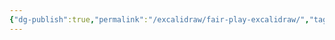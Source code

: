 ```yaml
---
{"dg-publish":true,"permalink":"/excalidraw/fair-play-excalidraw/","tags":["excalidraw"]}
---
```

<style> .container {font-family: sans-serif; text-align: center;} .button-wrapper button {z-index: 1;height: 40px; width: 100px; margin: 10px;padding: 5px;} .excalidraw .App-menu_top .buttonList { display: flex;} .excalidraw-wrapper { height: 800px; margin: 50px; position: relative;} :root[dir="ltr"] .excalidraw .layer-ui__wrapper .zen-mode-transition.App-menu_bottom--transition-left {transform: none;} </style><script src="https://cdn.jsdelivr.net/npm/react@17/umd/react.production.min.js"></script><script src="https://cdn.jsdelivr.net/npm/react-dom@17/umd/react-dom.production.min.js"></script><script type="text/javascript" src="https://cdn.jsdelivr.net/npm/@excalidraw/excalidraw@0/dist/excalidraw.production.min.js"></script><div id="Fair_Playexcalidraw.md"></div><script>(function(){const InitialData={"type":"excalidraw","version":2,"source":"https://github.com/zsviczian/obsidian-excalidraw-plugin/releases/tag/2.7.2","elements":[{"id":"OI9jXKLKlvGZn54Y2eZFg","type":"image","x":1477.6716417910447,"y":202,"width":92.05970149253744,"height":305.99999999999994,"angle":0,"strokeColor":"transparent","backgroundColor":"transparent","fillStyle":"solid","strokeWidth":2,"strokeStyle":"solid","roughness":1,"opacity":100,"groupIds":[],"frameId":null,"index":"a1","roundness":null,"seed":526731281,"version":416,"versionNonce":1839533535,"isDeleted":false,"boundElements":[],"updated":1733495293537,"link":null,"locked":false,"status":"saved","fileId":"9dd5beb7c193ed02bb2f8029f74a72b471f6f0fd","scale":[1,1],"crop":null},{"id":"4zQXqA3Q","type":"text","x":637,"y":240,"width":268,"height":25,"angle":0,"strokeColor":"#1e1e1e","backgroundColor":"transparent","fillStyle":"solid","strokeWidth":2,"strokeStyle":"solid","roughness":1,"opacity":100,"groupIds":[],"frameId":null,"index":"a2","roundness":null,"seed":546188511,"version":107,"versionNonce":408867985,"isDeleted":false,"boundElements":[],"updated":1733495314183,"link":null,"locked":false,"text":"Well well well. Here again","fontSize":20,"fontFamily":5,"textAlign":"left","verticalAlign":"top","containerId":null,"originalText":"Well well well. Here again","autoResize":false,"lineHeight":1.25,"rawText":"Well well well. Here again"},{"id":"9hwJyJAV","type":"text","x":705,"y":387,"width":268,"height":50,"angle":0,"strokeColor":"#1e1e1e","backgroundColor":"transparent","fillStyle":"solid","strokeWidth":2,"strokeStyle":"solid","roughness":1,"opacity":100,"groupIds":[],"frameId":null,"index":"a3","roundness":null,"seed":825820785,"version":271,"versionNonce":1990716959,"isDeleted":false,"boundElements":[{"id":"BA7z55dTFDeWuwxyYyr8x","type":"arrow"},{"id":"De_2Sw_M3DCcj3IPxyjsd","type":"arrow"}],"updated":1733495556787,"link":null,"locked":false,"text":"Game Ideas for a post\ncapitalist future","fontSize":20,"fontFamily":5,"textAlign":"center","verticalAlign":"top","containerId":null,"originalText":"Game Ideas for a post\ncapitalist future","autoResize":false,"lineHeight":1.25,"customData":{"legacyTextWrap":true},"rawText":"Game Ideas for a post\ncapitalist future"},{"id":"BA7z55dTFDeWuwxyYyr8x","type":"arrow","x":974,"y":394.79393104128576,"width":182,"height":47.49380055623169,"angle":0,"strokeColor":"#1e1e1e","backgroundColor":"transparent","fillStyle":"solid","strokeWidth":2,"strokeStyle":"dashed","roughness":1,"opacity":100,"groupIds":[],"frameId":null,"index":"a4","roundness":{"type":2},"seed":908256561,"version":520,"versionNonce":589709963,"isDeleted":false,"boundElements":[],"updated":1735134107760,"link":null,"locked":false,"points":[[0,0],[182,-47.49380055623169]],"lastCommittedPoint":null,"startBinding":{"elementId":"9hwJyJAV","focus":0.3495484903367823,"gap":1,"fixedPoint":null},"endBinding":{"elementId":"d4WJucAn","focus":0.4969201958030872,"gap":12,"fixedPoint":null},"startArrowhead":null,"endArrowhead":null,"elbowed":false},{"id":"d4WJucAn","type":"text","x":1168,"y":314,"width":268,"height":50,"angle":0,"strokeColor":"#1e1e1e","backgroundColor":"transparent","fillStyle":"solid","strokeWidth":2,"strokeStyle":"solid","roughness":1,"opacity":100,"groupIds":[],"frameId":null,"index":"a5","roundness":null,"seed":1945149713,"version":523,"versionNonce":147665119,"isDeleted":false,"boundElements":[{"id":"BA7z55dTFDeWuwxyYyr8x","type":"arrow"},{"id":"Q7_JhjFd9X7vFJC8z_-ra","type":"arrow"}],"updated":1733495557666,"link":null,"locked":false,"text":"Games for collective\nliberation","fontSize":20,"fontFamily":5,"textAlign":"left","verticalAlign":"top","containerId":null,"originalText":"Games for collective\nliberation","autoResize":false,"lineHeight":1.25,"customData":{"legacyTextWrap":true},"rawText":"Games for collective\nliberation"},{"id":"I35ogvwR","type":"text","x":1041,"y":533,"width":268,"height":25,"angle":0,"strokeColor":"#1e1e1e","backgroundColor":"transparent","fillStyle":"solid","strokeWidth":2,"strokeStyle":"solid","roughness":1,"opacity":100,"groupIds":[],"frameId":null,"index":"a7","roundness":null,"seed":1430862993,"version":747,"versionNonce":201465759,"isDeleted":false,"boundElements":[{"id":"BA7z55dTFDeWuwxyYyr8x","type":"arrow"},{"id":"Q7_JhjFd9X7vFJC8z_-ra","type":"arrow"},{"id":"De_2Sw_M3DCcj3IPxyjsd","type":"arrow"}],"updated":1733495558485,"link":null,"locked":false,"text":"Games for justice","fontSize":20,"fontFamily":5,"textAlign":"left","verticalAlign":"top","containerId":null,"originalText":"Games for justice","autoResize":false,"lineHeight":1.25,"customData":{"legacyTextWrap":true},"rawText":"Games for justice"},{"id":"FCHluD0m","type":"text","x":452.5436462229609,"y":793.2206820286043,"width":889.76,"height":248.99999999999991,"angle":0,"strokeColor":"#1e1e1e","backgroundColor":"transparent","fillStyle":"solid","strokeWidth":2,"strokeStyle":"solid","roughness":1,"opacity":100,"groupIds":[],"frameId":null,"index":"a7V","roundness":null,"seed":2005888988,"version":2420,"versionNonce":39215844,"isDeleted":false,"boundElements":[{"id":"BA7z55dTFDeWuwxyYyr8x","type":"arrow"}],"updated":1734991620879,"link":null,"locked":false,"text":"Empower, Radicalize,\nAwake, Challenge, Inform,\nEnable","fontSize":66.39999999999998,"fontFamily":5,"textAlign":"center","verticalAlign":"top","containerId":null,"originalText":"Empower, Radicalize,\nAwake, Challenge, Inform,\nEnable","autoResize":false,"lineHeight":1.25,"customData":{"legacyTextWrap":true},"rawText":"Empower, Radicalize,\nAwake, Challenge, Inform,\nEnable"},{"id":"fGsug6Be","type":"text","x":520,"y":614,"width":268,"height":50,"angle":0,"strokeColor":"#1e1e1e","backgroundColor":"transparent","fillStyle":"solid","strokeWidth":2,"strokeStyle":"solid","roughness":1,"opacity":100,"groupIds":[],"frameId":null,"index":"aA","roundness":null,"seed":2049473151,"version":944,"versionNonce":1964828849,"isDeleted":false,"boundElements":[{"id":"BA7z55dTFDeWuwxyYyr8x","type":"arrow"}],"updated":1733495589193,"link":null,"locked":false,"text":"Giving decent jobs to\ndecent people","fontSize":20,"fontFamily":5,"textAlign":"center","verticalAlign":"top","containerId":null,"originalText":"Giving decent jobs to\ndecent people","autoResize":false,"lineHeight":1.25,"customData":{"legacyTextWrap":true},"rawText":"Giving decent jobs to\ndecent people"},{"id":"Q7_JhjFd9X7vFJC8z_-ra","type":"arrow","x":1182.9953200602138,"y":372,"width":41.03634142898795,"height":154,"angle":0,"strokeColor":"#1e1e1e","backgroundColor":"transparent","fillStyle":"solid","strokeWidth":2,"strokeStyle":"dashed","roughness":1,"opacity":100,"groupIds":[],"frameId":null,"index":"aB","roundness":null,"seed":963202097,"version":396,"versionNonce":1727714239,"isDeleted":false,"boundElements":[],"updated":1733495558486,"link":null,"locked":false,"points":[[0,0],[-41.03634142898795,154]],"lastCommittedPoint":null,"startBinding":{"elementId":"d4WJucAn","focus":0.8086292192831117,"gap":8,"fixedPoint":null},"endBinding":{"elementId":"I35ogvwR","focus":-0.27843106917132954,"gap":7,"fixedPoint":null},"startArrowhead":null,"endArrowhead":null,"elbowed":false},{"id":"De_2Sw_M3DCcj3IPxyjsd","type":"arrow","x":1105.4055667066102,"y":527,"width":127.40556670661022,"height":104.32909075069563,"angle":0,"strokeColor":"#1e1e1e","backgroundColor":"transparent","fillStyle":"solid","strokeWidth":2,"strokeStyle":"dashed","roughness":1,"opacity":100,"groupIds":[],"frameId":null,"index":"aD","roundness":null,"seed":422134335,"version":357,"versionNonce":621282271,"isDeleted":false,"boundElements":[],"updated":1733495558486,"link":null,"locked":false,"points":[[0,0],[-127.40556670661022,-104.32909075069563]],"lastCommittedPoint":null,"startBinding":{"elementId":"I35ogvwR","focus":-0.3148928008492487,"gap":6,"fixedPoint":null},"endBinding":{"elementId":"9hwJyJAV","focus":-0.7524958394096729,"gap":5,"fixedPoint":null},"startArrowhead":null,"endArrowhead":null,"elbowed":false},{"id":"E3Pt9Uee","type":"text","x":831,"y":616,"width":376.9999999999999,"height":50,"angle":0,"strokeColor":"#1e1e1e","backgroundColor":"transparent","fillStyle":"solid","strokeWidth":2,"strokeStyle":"solid","roughness":1,"opacity":100,"groupIds":[],"frameId":null,"index":"aE","roundness":null,"seed":1836633969,"version":1068,"versionNonce":120823903,"isDeleted":false,"boundElements":[{"id":"BA7z55dTFDeWuwxyYyr8x","type":"arrow"}],"updated":1733495626614,"link":null,"locked":false,"text":"Equally distribute resources, rotate\nresponsibility, build through trust","fontSize":20,"fontFamily":5,"textAlign":"center","verticalAlign":"top","containerId":null,"originalText":"Equally distribute resources, rotate\nresponsibility, build through trust","autoResize":false,"lineHeight":1.25,"customData":{"legacyTextWrap":true},"rawText":"Equally distribute resources, rotate\nresponsibility, build through trust"},{"id":"ENzCYstU","type":"text","x":1315,"y":629,"width":221.99999999999991,"height":25,"angle":0,"strokeColor":"#1e1e1e","backgroundColor":"transparent","fillStyle":"solid","strokeWidth":2,"strokeStyle":"solid","roughness":1,"opacity":100,"groupIds":[],"frameId":null,"index":"aF","roundness":null,"seed":595730545,"version":1177,"versionNonce":8540529,"isDeleted":false,"boundElements":[{"id":"BA7z55dTFDeWuwxyYyr8x","type":"arrow"}],"updated":1733495621381,"link":null,"locked":false,"text":"Open Source Logic","fontSize":20,"fontFamily":5,"textAlign":"center","verticalAlign":"top","containerId":null,"originalText":"Open Source Logic","autoResize":false,"lineHeight":1.25,"customData":{"legacyTextWrap":true},"rawText":"Open Source Logic"},{"id":"zy55ebM1","type":"text","x":120,"y":380,"width":267.9999999999999,"height":50,"angle":0,"strokeColor":"#1e1e1e","backgroundColor":"transparent","fillStyle":"solid","strokeWidth":2,"strokeStyle":"solid","roughness":1,"opacity":100,"groupIds":[],"frameId":null,"index":"aG","roundness":null,"seed":2026252699,"version":2858,"versionNonce":182284373,"isDeleted":false,"boundElements":[{"id":"BA7z55dTFDeWuwxyYyr8x","type":"arrow"}],"updated":1733506992035,"link":null,"locked":false,"text":"Games for Justice\nCollective","fontSize":20,"fontFamily":5,"textAlign":"center","verticalAlign":"top","containerId":null,"originalText":"Games for Justice\nCollective","autoResize":false,"lineHeight":1.25,"customData":{"legacyTextWrap":true},"rawText":"Games for Justice\nCollective"},{"id":"6h5vaufa","type":"text","x":119.04758998325912,"y":603.8094656808036,"width":312.3955046015121,"height":54.523838588169596,"angle":0,"strokeColor":"#1e1e1e","backgroundColor":"transparent","fillStyle":"solid","strokeWidth":2,"strokeStyle":"solid","roughness":1,"opacity":100,"groupIds":[],"frameId":null,"index":"aH","roundness":null,"seed":2057167519,"version":3363,"versionNonce":943470939,"isDeleted":false,"boundElements":[{"id":"BA7z55dTFDeWuwxyYyr8x","type":"arrow"}],"updated":1733507015859,"link":null,"locked":false,"text":"Non-Profit","fontSize":43.61907087053568,"fontFamily":5,"textAlign":"center","verticalAlign":"top","containerId":null,"originalText":"Non-Profit","autoResize":false,"lineHeight":1.25,"customData":{"legacyTextWrap":true},"rawText":"Non-Profit"},{"id":"HHKgzp0U","type":"image","x":1555.189198561063,"y":789.577009550395,"width":375,"height":274,"angle":0,"strokeColor":"transparent","backgroundColor":"transparent","fillStyle":"solid","strokeWidth":2,"strokeStyle":"solid","roughness":1,"opacity":100,"groupIds":[],"frameId":null,"index":"aJ","roundness":null,"seed":1466753304,"version":64,"versionNonce":803741977,"isDeleted":false,"boundElements":[],"updated":1734867182946,"link":"https://en.wikipedia.org/wiki/Tower_of_Babel","locked":false,"status":"saved","fileId":"5698b1f7bf12b3fc51e9fef6ffcc0d009f438508","scale":[1,1],"crop":null},{"id":"TockTFioUGdtORzju4pId","type":"image","x":1697.4609842606158,"y":512.2649984816493,"width":528.1607151563015,"height":161.38244074220324,"angle":0,"strokeColor":"transparent","backgroundColor":"transparent","fillStyle":"solid","strokeWidth":2,"strokeStyle":"solid","roughness":1,"opacity":100,"groupIds":[],"frameId":null,"index":"aK","roundness":null,"seed":1442420072,"version":149,"versionNonce":1882688792,"isDeleted":false,"boundElements":[],"updated":1734868312994,"link":null,"locked":false,"status":"saved","fileId":"982311f965e3cd5f6c109999a141d75196a2a776","scale":[1,1],"crop":null},{"id":"8kRo8X8q","type":"text","x":409.0515929736266,"y":1199.598737995189,"width":889.76,"height":82.99999999999997,"angle":0,"strokeColor":"#1e1e1e","backgroundColor":"transparent","fillStyle":"solid","strokeWidth":2,"strokeStyle":"solid","roughness":1,"opacity":100,"groupIds":[],"frameId":null,"index":"aL","roundness":null,"seed":1283683557,"version":2504,"versionNonce":301185323,"isDeleted":false,"boundElements":[{"id":"BA7z55dTFDeWuwxyYyr8x","type":"arrow"}],"updated":1735134107760,"link":null,"locked":false,"text":"Just play","fontSize":66.39999999999998,"fontFamily":5,"textAlign":"center","verticalAlign":"top","containerId":null,"originalText":"Just play","autoResize":false,"lineHeight":1.25,"customData":{"legacyTextWrap":true},"rawText":"Just play"},{"id":"WFRMKQAd","type":"text","x":708.9362890210315,"y":1301.002842443773,"width":287.64713677753934,"height":100,"angle":0,"strokeColor":"#1e1e1e","backgroundColor":"transparent","fillStyle":"solid","strokeWidth":2,"strokeStyle":"solid","roughness":1,"opacity":100,"groupIds":[],"frameId":null,"index":"aM","roundness":null,"seed":773883717,"version":200,"versionNonce":111694571,"isDeleted":false,"boundElements":null,"updated":1735133823816,"link":null,"locked":false,"text":"(Just is at the same time\nthe call to action \"Just do\nit\", and the play that is done\nwith *justice*)","rawText":"(Just is at the same time the call to action \"Just do it\", and the play that is done with *justice*)","fontSize":20,"fontFamily":5,"textAlign":"left","verticalAlign":"top","containerId":null,"originalText":"(Just is at the same time the call to action \"Just do it\", and the play that is done with *justice*)","autoResize":false,"lineHeight":1.25},{"id":"2UWCsr58","type":"text","x":406.0536315873692,"y":1113.657208752652,"width":889.76,"height":82.99999999999997,"angle":0,"strokeColor":"#1e1e1e","backgroundColor":"transparent","fillStyle":"solid","strokeWidth":2,"strokeStyle":"solid","roughness":1,"opacity":100,"groupIds":[],"frameId":null,"index":"aN","roundness":null,"seed":577356639,"version":2591,"versionNonce":466246667,"isDeleted":false,"boundElements":[{"id":"BA7z55dTFDeWuwxyYyr8x","type":"arrow"}],"updated":1735134113824,"link":null,"locked":false,"text":"Fair play","fontSize":66.39999999999998,"fontFamily":5,"textAlign":"center","verticalAlign":"top","containerId":null,"originalText":"Fair play","autoResize":false,"lineHeight":1.25,"customData":{"legacyTextWrap":true},"rawText":"Fair play"}],"appState":{"theme":"light","viewBackgroundColor":"#ffffff","currentItemStrokeColor":"#1e1e1e","currentItemBackgroundColor":"transparent","currentItemFillStyle":"solid","currentItemStrokeWidth":2,"currentItemStrokeStyle":"solid","currentItemRoughness":1,"currentItemOpacity":100,"currentItemFontFamily":5,"currentItemFontSize":20,"currentItemTextAlign":"left","currentItemStartArrowhead":null,"currentItemEndArrowhead":"arrow","currentItemArrowType":"round","scrollX":70.79873569377781,"scrollY":192.6210318107391,"zoom":{"value":0.496832},"currentItemRoundness":"round","gridSize":20,"gridStep":5,"gridModeEnabled":false,"gridColor":{"Bold":"rgba(217, 217, 217, 0.5)","Regular":"rgba(230, 230, 230, 0.5)"},"currentStrokeOptions":null,"frameRendering":{"enabled":true,"clip":true,"name":true,"outline":true},"objectsSnapModeEnabled":false,"activeTool":{"type":"selection","customType":null,"locked":false,"lastActiveTool":null}},"files":{}};InitialData.scrollToContent=true;App=()=>{const e=React.useRef(null),t=React.useRef(null),[n,i]=React.useState({width:void 0,height:void 0});return React.useEffect(()=>{i({width:t.current.getBoundingClientRect().width,height:t.current.getBoundingClientRect().height});const e=()=>{i({width:t.current.getBoundingClientRect().width,height:t.current.getBoundingClientRect().height})};return window.addEventListener("resize",e),()=>window.removeEventListener("resize",e)},[t]),React.createElement(React.Fragment,null,React.createElement("div",{className:"excalidraw-wrapper",ref:t},React.createElement(ExcalidrawLib.Excalidraw,{ref:e,width:n.width,height:n.height,initialData:InitialData,viewModeEnabled:!0,zenModeEnabled:!0,gridModeEnabled:!1})))},excalidrawWrapper=document.getElementById("Fair_Playexcalidraw.md");ReactDOM.render(React.createElement(App),excalidrawWrapper);})();</script>